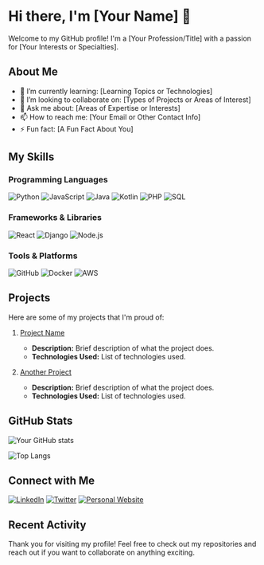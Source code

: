 # Hi there, I'm [Your Name] 👋

Welcome to my GitHub profile! I'm a [Your Profession/Title] with a passion for [Your Interests or Specialties]. 

## About Me

- 🌱 I’m currently learning: [Learning Topics or Technologies]
- 👯 I’m looking to collaborate on: [Types of Projects or Areas of Interest]
- 💬 Ask me about: [Areas of Expertise or Interests]
- 📫 How to reach me: [Your Email or Other Contact Info]
- ⚡ Fun fact: [A Fun Fact About You]

## My Skills

### Programming Languages

![Python](https://img.shields.io/badge/Python-3670A0?style=for-the-badge&logo=python&logoColor=ffdd54)
![JavaScript](https://img.shields.io/badge/JavaScript-323330?style=for-the-badge&logo=javascript&logoColor=F7DF1E)
![Java](https://img.shields.io/badge/Java-ED8B00?style=for-the-badge&logo=java&logoColor=white)
![Kotlin](https://img.shields.io/badge/Kotlin-0095D5?style=for-the-badge&logo=kotlin&logoColor=white)
![PHP](https://img.shields.io/badge/PHP-777BB4?style=for-the-badge&logo=php&logoColor=white)
![SQL](https://img.shields.io/badge/SQL-4479A1?style=for-the-badge&logo=mysql&logoColor=white)

### Frameworks & Libraries

![React](https://img.shields.io/badge/React-20232A?style=for-the-badge&logo=react&logoColor=61DAFB)
![Django](https://img.shields.io/badge/Django-092E20?style=for-the-badge&logo=django&logoColor=white)
![Node.js](https://img.shields.io/badge/Node.js-339933?style=for-the-badge&logo=nodedotjs&logoColor=white)

### Tools & Platforms

![GitHub](https://img.shields.io/badge/GitHub-100000?style=for-the-badge&logo=github&logoColor=white)
![Docker](https://img.shields.io/badge/Docker-2496ED?style=for-the-badge&logo=docker&logoColor=white)
![AWS](https://img.shields.io/badge/Amazon_AWS-232F3E?style=for-the-badge&logo=amazon-aws&logoColor=white)

## Projects

Here are some of my projects that I'm proud of:

1. [Project Name](https://github.com/your-username/project-repo)
    - **Description:** Brief description of what the project does.
    - **Technologies Used:** List of technologies used.

2. [Another Project](https://github.com/your-username/another-project-repo)
    - **Description:** Brief description of what the project does.
    - **Technologies Used:** List of technologies used.

## GitHub Stats

![Your GitHub stats](https://github-readme-stats.vercel.app/api?username=your-username&show_icons=true&theme=radical)

![Top Langs](https://github-readme-stats.vercel.app/api/top-langs/?username=your-username&layout=compact&theme=radical)

## Connect with Me

[![LinkedIn](https://img.shields.io/badge/LinkedIn-0A66C2?style=for-the-badge&logo=linkedin&logoColor=white)](https://linkedin.com/in/your-linkedin)
[![Twitter](https://img.shields.io/badge/Twitter-1DA1F2?style=for-the-badge&logo=twitter&logoColor=white)](https://twitter.com/your-twitter)
[![Personal Website](https://img.shields.io/badge/Website-4285F4?style=for-the-badge&logo=google-chrome&logoColor=white)](https://your-website.com)

## Recent Activity

<!--START_SECTION:activity-->
<!--END_SECTION:activity-->

Thank you for visiting my profile! Feel free to check out my repositories and reach out if you want to collaborate on anything exciting.

